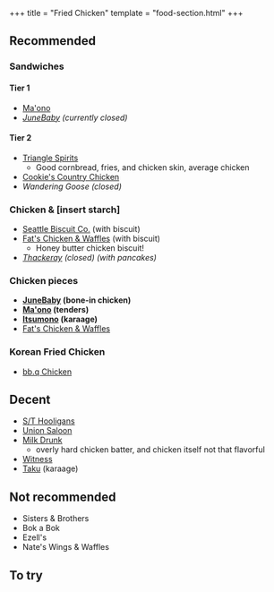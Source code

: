 +++
title = "Fried Chicken"
template = "food-section.html"
+++

## Recommended
### Sandwiches
#### Tier 1
- [Ma'ono](https://www.maonoseattle.com/)
- _[JuneBaby](https://www.junebabyseattle.com/) (currently closed)_

#### Tier 2
- [Triangle Spirits](https://www.trianglefremont.com/)
    - Good cornbread, fries, and chicken skin, average chicken
- [Cookie's Country Chicken](https://www.cookiescountrychicken.com/)
- _Wandering Goose (closed)_

### Chicken & [insert starch]
- [Seattle Biscuit Co.](https://seattlebiscuitcompany.com/) (with biscuit)
- [Fat's Chicken & Waffles](https://fatschickenandwaffles.com/) (with biscuit)
    - Honey butter chicken biscuit!
- _[Thackeray](https://www.yelp.com/biz/thackeray-seattle-2) (closed) (with pancakes)_

### Chicken pieces
- **[JuneBaby](https://www.junebabyseattle.com/) (bone-in chicken)**
- **[Ma'ono](https://www.maonoseattle.com/) (tenders)**
- **[Itsumono](https://itsumonoseattle.wixsite.com/home) (karaage)**
- [Fat's Chicken & Waffles](https://fatschickenandwaffles.com/)

### Korean Fried Chicken
- [bb.q Chicken](https://www.yelp.com/biz/bb-q-chicken-uw-seattle)

## Decent
- [S/T Hooligans](https://www.sthooligans.com/)
- [Union Saloon](https://www.unionsaloonseattle.com/)
- [Milk Drunk](https://www.themilkdrunk.com/)
    - overly hard chicken batter, and chicken itself not that flavorful
- [Witness](https://witnessbar.com/)
- [Taku](https://www.takuseattle.com/) (karaage)

## Not recommended
- Sisters & Brothers
- Bok a Bok
- Ezell's
- Nate's Wings & Waffles

## To try

